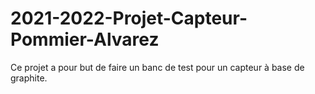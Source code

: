 # 2021-2022-Projet-Capteur-Pommier-Alvarez
Ce projet a pour but de faire un banc de test pour un capteur à base de graphite.  
